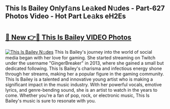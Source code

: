 ## This Is Bailey Onlyf𝚊ns Le𝚊ked N𝚞des - Part-627 Photos Video - Hot Part Le𝚊ks eH2Es

# <h2><a href="http://ac48068.deff.icu/?id=This+Is+Bailey">🔗 New 👉🔴 This Is Bailey VIDEO Photos</a></h2>

[![This Is Bailey N𝚞des](https://i.imgur.com/rIISA9y.gif)](http://ac48068.deff.icu/?id=This+Is+Bailey)
This Is Bailey's journey into the world of social media began with her love for gaming. She started streaming on Twitch under the username "GingerBreaker" in 2013, where she gained a small but dedicated following. This Is Bailey's charisma and infectious energy shone through her streams, making her a popular figure in the gaming community. This Is Bailey is a talented and innovative young artist who is making a significant impact in the music industry. With her powerful vocals, emotive lyrics, and genre-bending sound, she is an artist to watch in the years to come. Whether you're a fan of pop, rock, or electronic music, This Is Bailey's music is sure to resonate with you.
